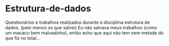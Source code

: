 # Estrutura-de-dados
Questionários e trabalhos realizados durante a disciplina estrutura de dados. (pelo menos os que salvei)
Eu não salvava meus trabalhos (como um macaco bem malvadinho), então acho que aqui não tem nem metade do que fiz no total...
